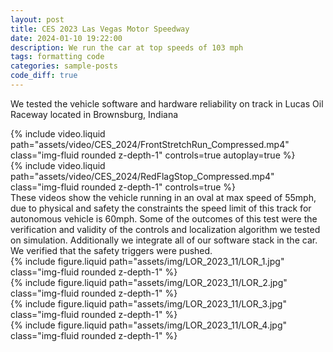 ```yaml
---
layout: post
title: CES 2023 Las Vegas Motor Speedway 
date: 2024-01-10 19:22:00
description: We run the car at top speeds of 103 mph
tags: formatting code
categories: sample-posts
code_diff: true
---
```


We tested the vehicle software and hardware reliability on track in Lucas Oil Raceway located in Brownsburg, Indiana 

<div class="row mt-3">
    <div class="col-sm mt-3 mt-md-0">
        {% include video.liquid path="assets/video/CES_2024/FrontStretchRun_Compressed.mp4" class="img-fluid rounded z-depth-1" controls=true autoplay=true %}
    </div>
    <div class="col-sm mt-3 mt-md-0">
        {% include video.liquid path="assets/video/CES_2024/RedFlagStop_Compressed.mp4" class="img-fluid rounded z-depth-1" controls=true %}
    </div>
</div>
<div class="caption">
    These videos show the vehicle running in an oval at max speed of 55mph, due to physical and safety the constraints the speed limit of this track for autonomous vehicle is 60mph. Some of the outcomes of this test were the verification and validity of the controls and localization algorithm we tested on simulation. Additionally we integrate all of our software stack in the car. We verified that the safety triggers were pushed. 

<div class="row mt-3">
    <div class="col-sm mt-3 mt-md-0">
        {% include figure.liquid path="assets/img/LOR_2023_11/LOR_1.jpg" class="img-fluid rounded z-depth-1" %}
    </div>
    <div class="col-sm mt-3 mt-md-0">
        {% include figure.liquid path="assets/img/LOR_2023_11/LOR_2.jpg" class="img-fluid rounded z-depth-1" %}
    </div>
    <div class="col-sm mt-3 mt-md-0">
        {% include figure.liquid path="assets/img/LOR_2023_11/LOR_3.jpg" class="img-fluid rounded z-depth-1" %}
    </div>
    <div class="col-sm mt-3 mt-md-0">
        {% include figure.liquid path="assets/img/LOR_2023_11/LOR_4.jpg" class="img-fluid rounded z-depth-1" %}
    </div>


</div>
